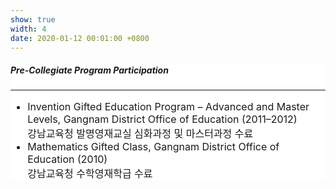 ```yaml
---
show: true
width: 4
date: 2020-01-12 00:01:00 +0800
---
```

<div style="height: 300px; position: relative; background-image: url('{{ 'assets/images/covers/cover1.jpg' | relative_url }}'); background-repeat: repeat; background-size: auto;">
  <div class="card-img-overlay" style="background: rgba(255,255,255,0.85);">
    <h5 class="card-title mb-2">Pre-Collegiate Program Participation</h5>
    <hr />
    <ul class="card-text pl-3 mb-0" style="font-size: 1rem;">
      <li>
        Invention Gifted Education Program – Advanced and Master Levels, Gangnam District Office of Education (2011–2012)<br>
        <span class="text-muted small">강남교육청 발명영재교실 심화과정 및 마스터과정 수료</span>
      </li>
      <li class="mt-2">
        Mathematics Gifted Class, Gangnam District Office of Education (2010)<br>
        <span class="text-muted small">강남교육청 수학영재학급 수료</span>
      </li>
    </ul>
  </div>
</div>